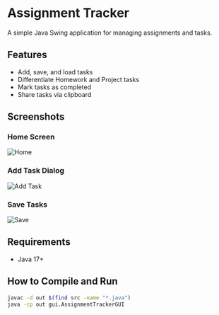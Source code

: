 # Assignment Tracker

A simple Java Swing application for managing assignments and tasks.

## Features
- Add, save, and load tasks
- Differentiate Homework and Project tasks
- Mark tasks as completed
- Share tasks via clipboard

## Screenshots

### Home Screen
![Home](screenshots/Home.png)

### Add Task Dialog
![Add Task](screenshots/AddTask.png)

### Save Tasks
![Save](screenshots/Save.png)

## Requirements
- Java 17+

## How to Compile and Run

```bash
javac -d out $(find src -name "*.java")
java -cp out gui.AssignmentTrackerGUI
